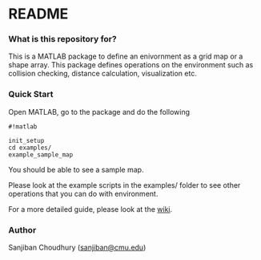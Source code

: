 # README #

### What is this repository for? ###

This is a MATLAB package to define an enivornment as a grid map or a shape array. 
This package defines operations on the environment such as collision checking, distance calculation, visualization etc. 

### Quick Start ###
Open MATLAB, go to the package and do the following
```
#!matlab

init_setup
cd examples/
example_sample_map
```
You should be able to see a sample map. 

Please look at the example scripts in the examples/ folder to see other operations that you can do with environment.

For a more detailed guide, please look at the [wiki](https://bitbucket.org/castacks/matlab_environment_generation/wiki/Home).

### Author ###
Sanjiban Choudhury (sanjiban@cmu.edu)